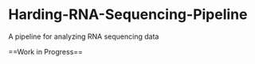 # Harding-RNA-Sequencing-Pipeline
A pipeline for analyzing RNA sequencing data

==Work in Progress==
